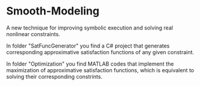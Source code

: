 # Smooth-Modeling
A new technique for improving symbolic execution and solving real nonlinear constraints.

In folder "SatFuncGenerator" you find a C# project that generates corresponding approximative satisfaction functions of any given constraint.

In folder "Optimization" you find MATLAB codes that implement the maximization of approximative satisfaction functions, which is equivalent to solving their corresponding constrints.
